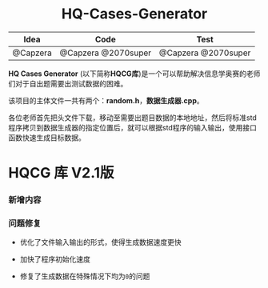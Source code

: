 # <center> HQ-Cases-Generator </center>



|   Idea   |        Code         |        Test         |
| :------: | :-----------------: | :-----------------: |
| @Capzera | @Capzera @2070super | @Capzera @2070super |



**HQ Cases Generator** (以下简称**HQCG库**)是一个可以帮助解决信息学奥赛的老师们对于自出题需要出测试数据的困难。

该项目的主体文件一共有两个：**random.h**，**数据生成器.cpp**。

各位老师首先把头文件下载，移动至需要出题目数据的本地地址，然后将标准std程序拷贝到数据生成器的指定位置后，就可以根据std程序的输入输出，使用接口函数快速生成目标数据。



# HQCG 库 V2.1版

### 新增内容



### 问题修复

+ 优化了文件输入输出的形式，使得生成数据速度更快

+ 加快了程序初始化速度

+ 修复了生成数据在特殊情况下均为`0`的问题

    
